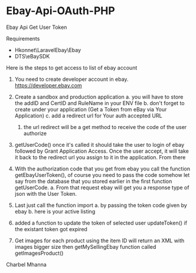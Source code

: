 # Ebay-Api-OAuth-PHP
Ebay Api Get User Token



Requirements 
  - Hkonnet\LaravelEbay\Ebay
  - DTS\eBaySDK



Here is the steps to get access to list of ebay account 



1. You need to create developer account in ebay. https://developer.ebay.com
2. Create a sandbox and production application 
  a. you will have to store the addID and CertID and RuleName in your ENV file
  b. don't forget to create under your application (Get a Token from eBay via Your Application)
  c. add a redirect url for Your auth accepted URL
    1. the url redirect will be a get method to receive the code of the user authorize
    
3. getUserCode() once it's called it should take the user to login of ebay followed by Grant Application Access. Once the user accept, it will take it back to the redirect url you assign to it in the application. From there
4. With the authorization code that you get from ebay you call the function getEbayUserToken(), of course you need to pass the code somehow let say from the database that you stored earlier in the first function getUserCode. 
  a. From that request ebay will get you a response type of json with the User Token. 
  
5. Last just call the function import 
  a. by passing the token code given by ebay 
  b. here is your active listing 
 
6. added a function to update the token of selected user updateToken() if the existant token got expired 
7. Get images for each product using the item ID will return an XML with images bigger size then getMySellingEbay function called getImagesProduct()
  
  
  
Charbel Mhanna 
